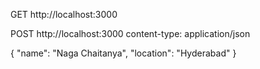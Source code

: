 GET http://localhost:3000

POST http://localhost:3000
content-type: application/json

{
    "name": "Naga Chaitanya",
    "location": "Hyderabad"
}